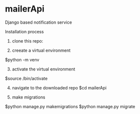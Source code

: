 # mailerApi
Django based notification service

Installation process

1. clone this repo:

2. creeate a virtual environment

$python -m venv <envnamegoeshere>

3. activate the  virtual environment

$source <envnamegoeshere>/bin/activate

4. navigate to the downloaded repo
 $cd mailerApi

5. make migrations

$python manage.py makemigrations
$python manage.py migrate
